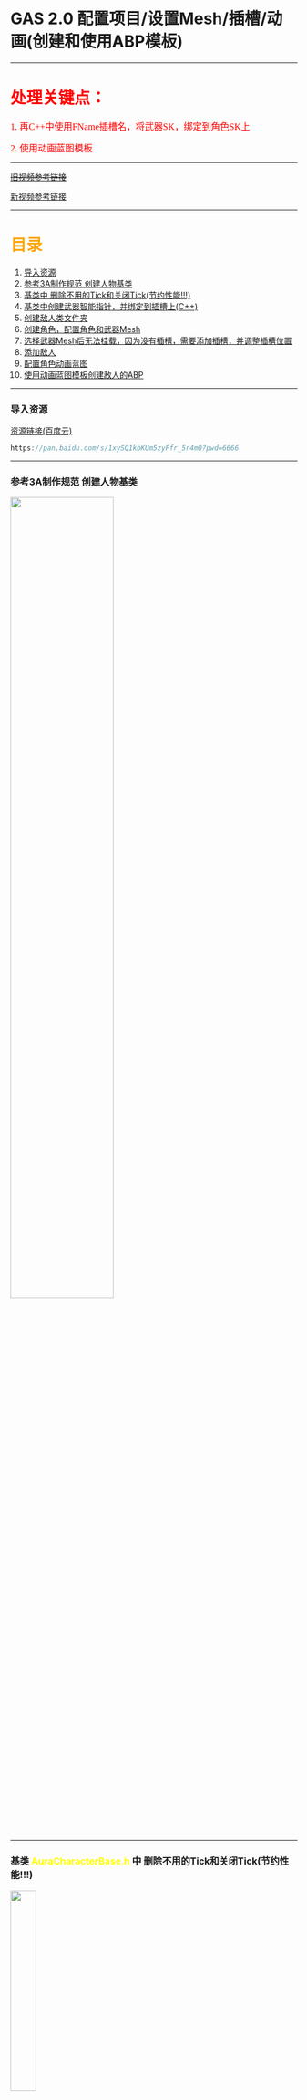 

# GAS 2.0 配置项目/设置Mesh/插槽/动画(创建和使用ABP模板)



___________________________________________________________________________________________

# <font color=red>处理关键点：</font>

<font face="黑体" color=red size=3>1. 再C++中使用FName插槽名，将武器SK，绑定到角色SK上</font>

<font face="黑体" color=red size=3>2. 使用动画蓝图模板</font>

___________________________________________________________________________________________


~~[旧视频参考链接](https://www.bilibili.com/video/BV1fC411x7Af?p=2&vd_source=9e1e64122d802b4f7ab37bd325a89e6c)~~

[新视频参考链接](https://www.bilibili.com/video/BV1JD421E7yC?p=1&vd_source=9e1e64122d802b4f7ab37bd325a89e6c)

___________________________________________________________________________________________
# <font color=orange> 目录 </font>

1. [导入资源](#导入资源)
2. [参考3A制作规范 创建人物基类](#参考3a制作规范-创建人物基类)
3. [基类中 删除不用的Tick和关闭Tick(节约性能!!!)](#基类中-删除不用的tick和关闭tick节约性能)
4. [基类中创建武器智能指针，并绑定到插槽上(C++)](#基类中创建武器智能指针cpp中绑定到插槽上)
5. [创建敌人类文件夹](#创建敌人类文件夹)
6. [创建角色，配置角色和武器Mesh](#创建角色配置角色和武器mesh)
7. [选择武器Mesh后无法挂载，因为没有插槽，需要添加插槽，并调整插槽位置](#选择武器mesh后无法挂载因为没有插槽需要添加插槽并调整插槽位置)
8. [添加敌人](#添加敌人)
9. [配置角色动画蓝图](#配置角色动画蓝图)
10. [使用动画蓝图模板创建敌人的ABP](#使用动画蓝图模板创建敌人的ABP)

___________________________________________________________________________________________

### 导入资源
[资源链接(百度云)](https://pan.baidu.com/s/1xySQ1kbKUm5zyFfr_5r4mQ?pwd=6666)
```cpp
https://pan.baidu.com/s/1xySQ1kbKUm5zyFfr_5r4mQ?pwd=6666
```

___________________________________________________________________________________________
### 参考3A制作规范 创建人物基类
<img src=".\\配图\\GAS-2.0\\3.png" width="60%" height="60%">


___________________________________________________________________________________________

### 基类 <font color=yellow>AuraCharacterBase.h</font> 中 删除不用的Tick和关闭Tick(节约性能!!!)
<img src=".\\配图\\GAS-2.0\\4.png" width="30%" height="30%">

```CPP
    //构造中关闭tick,节约开销
    PrimaryActorTick.bCanEverTick = false;
```

___________________________________________________________________________________________


### 基类<font color=yellow>AuraCharacterBase.h</font>中,创建武器  智能指针 ,cpp中绑定到插槽上

&emsp;

+ `头文件`中：
```cpp
//Combat 战斗
UPROPERTY(EditAnywhere, Category="Combat") 
TObjectPtr<USkeletalMeshComponent> Weapon;
```

&emsp;

+ `源文件`中：
```cpp
AAuraCharacterBase::AAuraCharacterBase()
{
 	//构造中关闭tick,节约开销
	PrimaryActorTick.bCanEverTick = false;

	//创建武器组件并绑定到插槽->WeaponSocket
	Weapon = CreateDefaultSubobject<USkeletalMeshComponent>("Weapon");
	Weapon->SetupAttachment(GetMesh(),FName("WeaponSocket"));
	Weapon->SetCollisionEnabled(ECollisionEnabled::NoCollision);
}
```

&emsp;

&emsp;

##### 知识点：智能指针是什么？

+ 是一个模板类，在生命周期结束时，自动对他进行内存管理，从而避免内存泄漏和悬垂指针的问题


>


### 创建敌人类文件夹
<img src=".\\配图\\GAS-2.0\\8.png" width="60%" height="60%">

___________________________________________________________________________________________


### 创建角色，配置角色和武器Mesh
<img src=".\\配图\\GAS-2.0\\9.png" width="50%" height="50%">

<img src=".\\配图\\GAS-2.0\\10.png" width="100%" height="70%">

___________________________________________________________________________________________


### 选择武器Mesh后无法挂载，因为没有插槽，需要添加插槽，并调整插槽位置

<img src=".\\配图\\GAS-2.0\\11.png" width="60%" height="60%">

<img src=".\\配图\\GAS-2.0\\12.png" width="60%" height="60%">

___________________________________________________________________________________________


### 添加敌人

+ 创建蓝图类继承自AuraEnemy

<img src=".\\配图\\GAS-2.0\\13.png" width="60%" height="60%">

+ 设置敌人和武器的Mesh

<img src=".\\配图\\GAS-2.0\\14.png" width="100%" height="100%">

+ 也需要搞一个叫WeaponSocket的骨骼插槽(已经有了，原插槽改名就可以)

<img src=".\\配图\\GAS-2.0\\15.png" width="100%" height="100%">

___________________________________________________________________________________________

### 配置角色动画蓝图
+ 路径

<img src=".\\配图\\GAS-2.0\\16.png" width="60%">

&emsp;

+ 创建动画状态机

<img src=".\\配图\\GAS-2.0\\17.png" width="100%" height="100%">

<img src=".\\配图\\GAS-2.0\\18.png" width="100%" height="100%">

<img src=".\\配图\\GAS-2.0\\19.png" width="100%" height="100%">

&emsp;

+ 动画蓝图初始化时保存角色变量和移动组件

<img src=".\\配图\\GAS-2.0\\20.png" width="100%" height="100%">

&emsp;

+ 获取Speed变量

<img src=".\\配图\\GAS-2.0\\21.png" width="100%" height="100%">

___________________________________________________________________________________________

### 使用动画蓝图模板创建敌人的ABP
+ 创建角色动画蓝图模板

<img src=".\\配图\\GAS-2.0\\22.png" width="80%">

<img src=".\\配图\\GAS-2.0\\23.png" width="30%">

&emsp;

+ 因为没有选骨骼，所以可以给很多不同骨骼的对象使用

<img src=".\\配图\\GAS-2.0\\24.png" width="70%">

<img src=".\\配图\\GAS-2.0\\25.png" width="50%">

&emsp; 

<font face="黑体" color=red size=5>关键操作！！！：通过混合空间播放器，后续可以在子类中调整播放混合空间</font>

<img src=".\\配图\\GAS-2.0\\26.png" width="100%">

搞定！

&emsp;

&emsp;

使用动画模板给敌人创建ABP

<img src=".\\配图\\GAS-2.0\\27.png" width="100%">

&emsp;

创建ABP

<img src=".\\配图\\GAS-2.0\\28.png" width="60%">

&emsp;

使用模板创建

<img src=".\\配图\\GAS-2.0\\29.png" width="100%">

&emsp;
在资产编辑器 给上动画

<img src=".\\配图\\GAS-2.0\\30.png" width="100%">

&emsp;

给BP配置ABP

<img src=".\\配图\\GAS-2.0\\31.png" width="100%">

&emsp;


参考上面的步骤，创建另一个敌人的ABP

<img src=".\\配图\\GAS-2.0\\32.png" width="100%">

<img src=".\\配图\\GAS-2.0\\33.png" width="100%">

<img src=".\\配图\\GAS-2.0\\34.png" width="100%">

<img src=".\\配图\\GAS-2.0\\35.png" width="100%">

<img src=".\\配图\\GAS-2.0\\36.png" width="100%">

&emsp;

目前只在动画蓝图模板中GetSpeed并没有Set



___________________________________________________________________________________________

[返回目录](#font-colororange-目录-font)
___________________________________________________________________________________________